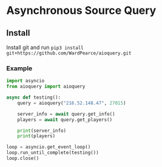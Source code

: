 # Asynchronous Source Query

## Install
Install git and run ``pip3 install git+https://github.com/WardPearce/aioquery.git``

### Example
```py
import asyncio
from aioquery import aioquery

async def testing():
    query = aioquery("216.52.148.47", 27015)

    server_info = await query.get_info()
    players = await query.get_players()

    print(server_info)
    print(players)

loop = asyncio.get_event_loop()
loop.run_until_complete(testing())
loop.close()
```